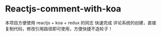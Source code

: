 # Reactjs-comment-with-koa


本项目方便使用 reactjs + koa + redux 的同志 快速完成 评论系统的创建，直接复制代码，修改引用路径即可使用，方便快捷不造轮子！
